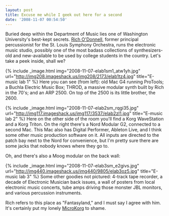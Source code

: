```yaml
---
layout: post
title: Excuse me while I geek out here for a second
date: '2008-11-07 00:54:50'
---
```



Buried deep within the Department of Music lies one of Washington University's best-kept secrets. [Rich O'Donnell](http://richodonnell.com/about/), former principal percussionist for the St. Louis Symphony Orchestra, runs the electronic music studio, possibly one of the most badass collections of synthesizers-old and new-available to be used by college students in the country. Let's take a peek inside, shall we?

{% include _image.html img="2008-11-07-elab1sm1_atw1yh.jpg" url="http://img208.imageshack.us/img208/2173/elab1tz4.jpg" title="E-music lab 1"  %}
 [](http://img208.imageshack.us/img208/2173/elab1tz4.jpg)
Here you can see (from left): old Mac G4 running ProTools; a Buchla Electric Music Box; THROD, a massive modular synth built by Rich in the 70's; and an ARP 2500. On top of the 2500 is its little brother, the 2600.

{% include _image.html img="2008-11-07-elab2sm_rqgi35.jpg" url="http://img117.imageshack.us/img117/3537/elab2zl1.jpg" title="E-music lab 2"  %}
Here on the other side of the room you'll find a Korg WaveStation and a Korg Triton. On the right there's a Nord Modular G2, connected to a second Mac. This Mac also has Digital Performer, Ableton Live, and I think some other music production software on it. All inputs are directed to the patch bay next to the Nord for convenience, but I'm pretty sure there are some jacks that nobody knows where they go to.

Oh, and there's also a Moog modular on the back wall:

{% include _image.html img="2008-11-07-elab3sm_e2givs.jpg" url="http://img440.imageshack.us/img440/9805/elab3oz5.jpg" title="E-music lab 3"  %}
Some other goodies not pictured: 4-track tape recorder, a decade of Electronic Musician back issues, a wall of posters from local electronic music concerts, tube amps driving those monster JBL monitors, and various percussion instruments.

Rich refers to this place as "Fantasyland," and I must say I agree with him. It's certainly put my lonely [MicroKorg](http://www.korg.com/gear/info.asp?A_PROD_NO=microKORG) to shame.


